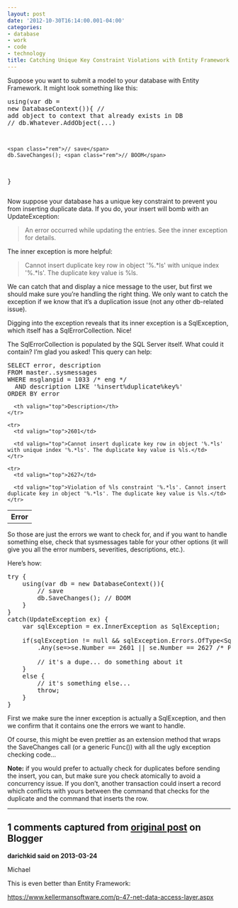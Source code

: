 ```yaml
---
layout: post
date: '2012-10-30T16:14:00.001-04:00'
categories:
- database
- work
- code
- technology
title: Catching Unique Key Constraint Violations with Entity Framework and SQL Server
---
```



Suppose you want to submit a model to your database with Entity Framework. It might look something like this:  <pre class="csharpcode"><span class="kwrd">using</span>(var db = <span class="kwrd">new</span> DatabaseContext()){
    <span class="rem">// add object to context that already exists in DB</span>
    <span class="rem">// db.Whatever.AddObject(...)</span>
    
    <span class="rem">// save</span>
    db.SaveChanges(); <span class="rem">// BOOM</span>
}</pre>


Now suppose your database has a unique key constraint to prevent you from inserting duplicate data. If you do, your insert will bomb with an UpdateException:

<blockquote>


An error occurred while updating the entries. See the inner exception for details.
</blockquote>


The inner exception is more helpful:

<blockquote>


Cannot insert duplicate key row in object '%.*ls' with unique index '%.*ls'. The duplicate key value is %ls.
</blockquote>


We can catch that and display a nice message to the user, but first we should make sure you’re handling the right thing. We only want to catch the exception if we know that it’s a duplication issue (not any other db-related issue). 


Digging into the exception reveals that its inner exception is a SqlException, which itself has a SqlErrorCollection. Nice!


The SqlErrorCollection is populated by the SQL Server itself. What could it contain? I’m glad you asked! This query can help:

<pre class="csharpcode"><span class="kwrd">SELECT</span> error, description
<span class="kwrd">FROM</span> master..sysmessages
<span class="kwrd">WHERE</span> msglangid = 1033 /* eng */
  <span class="kwrd">AND</span> description <span class="kwrd">LIKE</span> <span class="str">'%insert%duplicate%key%'</span>
<span class="kwrd">ORDER</span> <span class="kwrd">BY</span> error</pre>

<table border="0" cellpadding="2" cellspacing="0"><tbody>
    <tr>
      <th valign="top">Error</th>

      <th valign="top">Description</th>
    </tr>

    <tr>
      <td valign="top">2601</td>

      <td valign="top">Cannot insert duplicate key row in object '%.*ls' with unique index '%.*ls'. The duplicate key value is %ls.</td>
    </tr>

    <tr>
      <td valign="top">2627</td>

      <td valign="top">Violation of %ls constraint '%.*ls'. Cannot insert duplicate key in object '%.*ls'. The duplicate key value is %ls.</td>
    </tr>
  </tbody></table>


So those are just the errors we want to check for, and if you want to handle something else, check that sysmessages table for your other options (it will give you all the error numbers, severities, descriptions, etc.). 


Here’s how:

<pre class="csharpcode"><span class="kwrd">try</span> {
    <span class="kwrd">using</span>(var db = <span class="kwrd">new</span> DatabaseContext()){
        <span class="rem">// save</span>
        db.SaveChanges(); <span class="rem">// BOOM</span>
    }
}
<span class="kwrd">catch</span>(UpdateException ex) {
    var sqlException = ex.InnerException <span class="kwrd">as</span> SqlException;
    
    <span class="kwrd">if</span>(sqlException != <span class="kwrd">null</span> &amp;&amp; sqlException.Errors.OfType&lt;SqlError&gt;()
        .Any(se=&gt;se.Number == 2601 || se.Number == 2627 <span class="rem">/* PK/UKC violation */</span>)) {
        
        <span class="rem">// it's a dupe... do something about it</span>
    }
    <span class="kwrd">else</span> {
        <span class="rem">// it's something else...</span>
        <span class="kwrd">throw</span>;
    }
}</pre>


First we make sure the inner exception is actually a SqlException, and then we confirm that it contains one the errors we want to handle.


Of course, this might be even prettier as an extension method that wraps the SaveChanges call (or a generic Func()) with all the ugly exception checking code…


**Note:** if you would prefer to actually check for duplicates before sending the insert, you can, but make sure you check atomically to avoid a concurrency issue. If you don’t, another transaction could insert a record which conflicts with yours between the command that checks for the duplicate and the command that inserts the row. 

---

## 1 comments captured from [original post](https://blog.wassupy.com/2012/10/catching-unique-key-constraint.html) on Blogger

**darichkid said on 2013-03-24**

Michael

This is even better than Entity Framework:

https://www.kellermansoftware.com/p-47-net-data-access-layer.aspx




